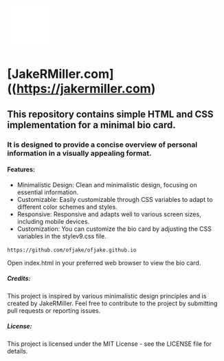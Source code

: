 

![JakeRMiller iconmark](https://github.com/ofjake/ofjake.github.io/blob/master/images/logo.png) 
# **[JakeRMiller.com]((https://jakermiller.com)** 

## This repository contains simple HTML and CSS implementation for a minimal bio card. 
### It is designed to provide a concise overview of personal information in a visually appealing format.

#### Features:
+ Minimalistic Design: Clean and minimalistic design, focusing on essential information.
+ Customizable: Easily customizable through CSS variables to adapt to different color schemes and styles.
+ Responsive: Responsive and adapts well to various screen sizes, including mobile devices.
+ Customization: You can customize the bio card by adjusting the CSS variables in the stylev9.css file.


`https://github.com/ofjake/ofjake.github.io` 

Open index.html in your preferred web browser to view the bio card.

##### Credits:
This project is inspired by various minimalistic design principles and is created by JakeRMiller. 
Feel free to contribute to the project by submitting pull requests or reporting issues.
##### License:
This project is licensed under the MIT License - see the LICENSE file for details.
